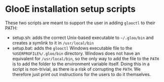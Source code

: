 # GlooE installation setup scripts
These two scripts are meant to support the user in adding `glooctl` to their PATH:
- setup.sh: adds the correct Unix-based executable to `~/.gloo/bin` and creates a symlink to it in `/usr/local/bin`
- setup.bat: adds the `glooctl` Windows executable file to the `%USERPROFILE%/.gloo/bin` directory. Windows does not have an 
equivalent for `/usr/local/bin`, so the only way to add the file to the `PATH` is to add the folder to the environment 
variable itself. Doing this in a script is non-trivial, as there is a risk of corrupting the `PATH`. We therefore just 
print out instructions for the users to do it themselves.